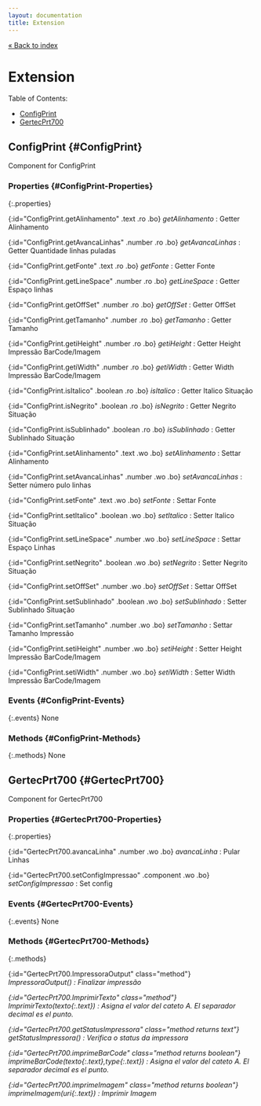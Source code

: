 ```yaml
---
layout: documentation
title: Extension
---
```


[&laquo; Back to index](index.html)
# Extension

Table of Contents:

* [ConfigPrint](#ConfigPrint)
* [GertecPrt700](#GertecPrt700)

## ConfigPrint  {#ConfigPrint}

Component for ConfigPrint



### Properties  {#ConfigPrint-Properties}

{:.properties}

{:id="ConfigPrint.getAlinhamento" .text .ro .bo} *getAlinhamento*
: Getter Alinhamento

{:id="ConfigPrint.getAvancaLinhas" .number .ro .bo} *getAvancaLinhas*
: Getter Quantidade linhas puladas

{:id="ConfigPrint.getFonte" .text .ro .bo} *getFonte*
: Getter Fonte

{:id="ConfigPrint.getLineSpace" .number .ro .bo} *getLineSpace*
: Getter Espaço linhas

{:id="ConfigPrint.getOffSet" .number .ro .bo} *getOffSet*
: Getter OffSet

{:id="ConfigPrint.getTamanho" .number .ro .bo} *getTamanho*
: Getter Tamanho

{:id="ConfigPrint.getiHeight" .number .ro .bo} *getiHeight*
: Getter Height Impressão BarCode/Imagem

{:id="ConfigPrint.getiWidth" .number .ro .bo} *getiWidth*
: Getter Width Impressão BarCode/Imagem

{:id="ConfigPrint.isItalico" .boolean .ro .bo} *isItalico*
: Getter Italico Situação

{:id="ConfigPrint.isNegrito" .boolean .ro .bo} *isNegrito*
: Getter Negrito Situação

{:id="ConfigPrint.isSublinhado" .boolean .ro .bo} *isSublinhado*
: Getter Sublinhado Situação

{:id="ConfigPrint.setAlinhamento" .text .wo .bo} *setAlinhamento*
: Settar Alinhamento

{:id="ConfigPrint.setAvancaLinhas" .number .wo .bo} *setAvancaLinhas*
: Setter número pulo linhas

{:id="ConfigPrint.setFonte" .text .wo .bo} *setFonte*
: Settar Fonte

{:id="ConfigPrint.setItalico" .boolean .wo .bo} *setItalico*
: Setter Italico Situação

{:id="ConfigPrint.setLineSpace" .number .wo .bo} *setLineSpace*
: Settar Espaço Linhas

{:id="ConfigPrint.setNegrito" .boolean .wo .bo} *setNegrito*
: Setter Negrito Situação

{:id="ConfigPrint.setOffSet" .number .wo .bo} *setOffSet*
: Settar OffSet

{:id="ConfigPrint.setSublinhado" .boolean .wo .bo} *setSublinhado*
: Setter Sublinhado Situação

{:id="ConfigPrint.setTamanho" .number .wo .bo} *setTamanho*
: Settar Tamanho Impressão

{:id="ConfigPrint.setiHeight" .number .wo .bo} *setiHeight*
: Setter Height Impressão BarCode/Imagem

{:id="ConfigPrint.setiWidth" .number .wo .bo} *setiWidth*
: Setter Width Impressão BarCode/Imagem

### Events  {#ConfigPrint-Events}

{:.events}
None


### Methods  {#ConfigPrint-Methods}

{:.methods}
None


## GertecPrt700  {#GertecPrt700}

Component for GertecPrt700



### Properties  {#GertecPrt700-Properties}

{:.properties}

{:id="GertecPrt700.avancaLinha" .number .wo .bo} *avancaLinha*
: Pular Linhas

{:id="GertecPrt700.setConfigImpressao" .component .wo .bo} *setConfigImpressao*
: Set config

### Events  {#GertecPrt700-Events}

{:.events}
None


### Methods  {#GertecPrt700-Methods}

{:.methods}

{:id="GertecPrt700.ImpressoraOutput" class="method"} <i/> ImpressoraOutput()
: Finalizar impressão

{:id="GertecPrt700.ImprimirTexto" class="method"} <i/> ImprimirTexto(*texto*{:.text})
: Asigna el valor del cateto A. El separador decimal es el punto.

{:id="GertecPrt700.getStatusImpressora" class="method returns text"} <i/> getStatusImpressora()
: Verifica o status da impressora

{:id="GertecPrt700.imprimeBarCode" class="method returns boolean"} <i/> imprimeBarCode(*texto*{:.text},*type*{:.text})
: Asigna el valor del cateto A. El separador decimal es el punto.

{:id="GertecPrt700.imprimeImagem" class="method returns boolean"} <i/> imprimeImagem(*uri*{:.text})
: Imprimir Imagem
